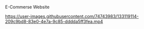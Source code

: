 E-Commerse Website

https://user-images.githubusercontent.com/74743983/133119114-209c9bd8-83e0-4e7a-9c85-dddda5ff3fea.mp4




